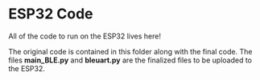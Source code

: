 # ESP32 Code
All of the code to run on the ESP32 lives here!

The original code is contained in this folder along with the final code. The files **main_BLE.py** and **bleuart.py** are the finalized files to be uploaded to the ESP32.
